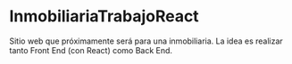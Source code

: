 # InmobiliariaTrabajoReact
Sitio web que próximamente será para una inmobiliaria. La idea es realizar tanto Front End (con React) como Back End.
